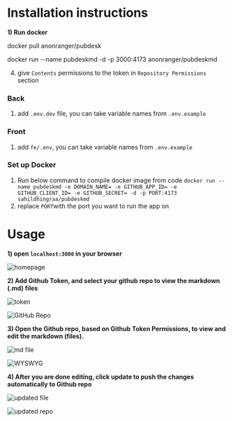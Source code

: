 # Installation instructions
**1) Run docker**

docker pull anonranger/pubdesk

docker run --name pubdeskmd -d -p 3000:4173 anonranger/pubdeskmd
   
4) give `Contents` permissions to the token in `Repository Permissions` section

### Back
1) add `.env.dev` file, you can take variable names from `.env.example`

### Front
1) add `fe/.env`, you can take variable names from `.env.example`

### Set up Docker
1) Run below command to compile docker image from code
`docker run --name pubdeskmd -e DOMAIN_NAME= -e GITHUB_APP_ID= -e GITHUB_CLIENT_ID= -e GITHUB_SECRET= -d -p PORT:4173 sahildhingraa/pubdeskmd`
2) replace `PORT`with the port you want to run the app on

# Usage
**1) open `localhost:3000` in your browser** 
  
![homepage](https://github.com/user-attachments/assets/a3cdb411-de43-42c3-906e-d862881a7aea)

**2) Add Github Token, and select your github repo to view the markdown (.md) files** 
  
![token](https://github.com/user-attachments/assets/1a12258b-d6c2-49ed-9354-67ba04a460ac)

![GitHub Repo](https://github.com/user-attachments/assets/4c56130d-35bc-4e60-b97f-9626bfe3557f)

**3) Open the Github repo, based on Github Token Permissions, to view and edit the markdown (files).**
   
![md file](https://github.com/user-attachments/assets/51ab08e0-df17-499f-9dba-e03ae0f8757f)

![WYSWYG](https://github.com/user-attachments/assets/fa6c9d9d-f63f-420e-ad35-33b6236ef940)

**4) After you are done editing, click update to push the changes automatically to Github repo** 
  
![updated file](https://github.com/user-attachments/assets/c744a2d9-297c-419d-b5a1-a76cd112e348)

![updated repo](https://github.com/user-attachments/assets/fed39a7b-9029-49e8-8ae6-8473eb27bfba)
